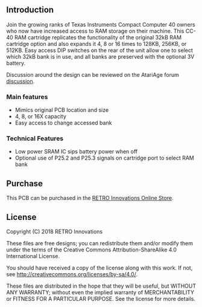 ## Introduction

Join the growing ranks of Texas Instruments Compact Computer 40 owners who now have increased access to RAM storage on their machine. This CC-40 RAM cartridge replicates the functionality of the original 32kB RAM cartridge option and also expands it 4, 8 or 16 times to  128KB, 256KB, or 512KB.  Easy access DIP switches on the rear of the unit allow one to select which 32kB bank is in use, and all banks are preserved with the optional 3V battery.

Discussion around the design can be reviewed on the AtariAge forum [discussion](https://atariage.com/forums/topic/255728-the-compact-computer-40-cc40/). 

### Main features

- Mimics original PCB location and size
- 4, 8, or 16X capacity
- Easy access to change accessed bank

### Technical Features

- Low power SRAM IC sips battery power when off
- Optional use of P25.2 and P25.3 signals on cartridge port to select RAM bank

## Purchase

This PCB can be purchased in the [RETRO Innovations Online Store](http://store.go4retro.com/ti-compact-computer-40-prototype-boards/).

## License

Copyright (C) 2018  RETRO Innovations

These files are free designs; you can redistribute them and/or modify
them under the terms of the Creative Commons Attribution-ShareAlike 
4.0 International License.

You should have received a copy of the license along with this
work. If not, see <http://creativecommons.org/licenses/by-sa/4.0/>.

These files are distributed in the hope that they will be useful,
but WITHOUT ANY WARRANTY; without even the implied warranty of
MERCHANTABILITY or FITNESS FOR A PARTICULAR PURPOSE.  See the
license for more details.

